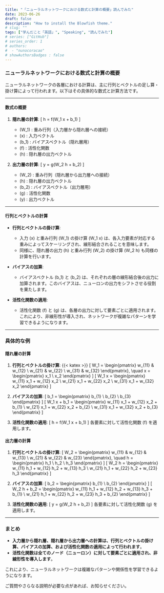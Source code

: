 ```yaml
---
title: "「ニューラルネットワークにおける数式と計算の概要」読んでみた"
date: 2023-06-26
draft: false
description: "How to install the Blowfish theme."
# slug: ""
tags: ["学んだこと「英語」", "Speaking", "読んでみた"]
# series: ["GitHub"]
# series_order: 1
# authors:
#  - "nunocoracao"
# showAuthorsBadges : false 
---
```








### ニューラルネットワークにおける数式と計算の概要

ニューラルネットワークの各層における計算は、主に行列とベクトルの足し算・掛け算によって行われます。以下はその具体的な数式と計算方法です。

---

#### 数式の概要

1. **隠れ層の計算**:
   \[
   h = f(W_1 x + b_1)
   \]
   - \(W_1\) : 重み行列（入力層から隠れ層への接続）
   - \(x\) : 入力ベクトル
   - \(b_1\) : バイアスベクトル（隠れ層用）
   - \(f\) : 活性化関数
   - \(h\) : 隠れ層の出力ベクトル

2. **出力層の計算**:
   \[
   y = g(W_2 h + b_2)
   \]
   - \(W_2\) : 重み行列（隠れ層から出力層への接続）
   - \(h\) : 隠れ層の出力ベクトル
   - \(b_2\) : バイアスベクトル（出力層用）
   - \(g\) : 活性化関数
   - \(y\) : 出力ベクトル

---

#### 行列とベクトルの計算

- **行列とベクトルの掛け算**:
  - 入力 \(x\) と重み行列 \(W_1\) の掛け算 \(W_1 x\) は、各入力要素が対応する重みによってスケーリングされ、線形結合されることを意味します。
  - 同様に、隠れ層の出力 \(h\) と重み行列 \(W_2\) の掛け算 \(W_2 h\) も同様の計算を行います。

- **バイアスの加算**:
  - バイアスベクトル \(b_1\) と \(b_2\) は、それぞれの層の線形結合後の出力に加算されます。このバイアスは、ニューロンの出力をシフトさせる役割を果たします。

- **活性化関数の適用**:
  - 活性化関数 \(f\) と \(g\) は、各層の出力に対して要素ごとに適用されます。これにより、非線形性が導入され、ネットワークが複雑なパターンを学習できるようになります。

---

### 具体的な例

#### 隠れ層の計算

1. **行列とベクトルの掛け算**:
{{< katex >}}
   \[
   W_1 = \begin{pmatrix}
   w_{11} & w_{12} \\
   w_{21} & w_{22} \\
   w_{31} & w_{32}
   \end{pmatrix}, \quad
   x = \begin{pmatrix}
   x_1 \\
   x_2
   \end{pmatrix}
   \]
   \[
   W_1 x = \begin{pmatrix}
   w_{11} x_1 + w_{12} x_2 \\
   w_{21} x_1 + w_{22} x_2 \\
   w_{31} x_1 + w_{32} x_2
   \end{pmatrix}
   \]

2. **バイアスの加算**:
   \[
   b_1 = \begin{pmatrix}
   b_{1} \\
   b_{2} \\
   b_{3}
   \end{pmatrix}
   \]
   \[
   W_1 x + b_1 = \begin{pmatrix}
   w_{11} x_1 + w_{12} x_2 + b_{1} \\
   w_{21} x_1 + w_{22} x_2 + b_{2} \\
   w_{31} x_1 + w_{32} x_2 + b_{3}
   \end{pmatrix}
   \]

3. **活性化関数の適用**:
   \[
   h = f(W_1 x + b_1)
   \]
   各要素に対して活性化関数 \(f\) を適用します。

#### 出力層の計算

1. **行列とベクトルの掛け算**:
   \[
   W_2 = \begin{pmatrix}
   w_{11} & w_{12} & w_{13} \\
   w_{21} & w_{22} & w_{23}
   \end{pmatrix}, \quad
   h = \begin{pmatrix}
   h_1 \\
   h_2 \\
   h_3
   \end{pmatrix}
   \]
   \[
   W_2 h = \begin{pmatrix}
   w_{11} h_1 + w_{12} h_2 + w_{13} h_3 \\
   w_{21} h_1 + w_{22} h_2 + w_{23} h_3
   \end{pmatrix}
   \]

2. **バイアスの加算**:
   \[
   b_2 = \begin{pmatrix}
   b_{1} \\
   b_{2}
   \end{pmatrix}
   \]
   \[
   W_2 h + b_2 = \begin{pmatrix}
   w_{11} h_1 + w_{12} h_2 + w_{13} h_3 + b_{1} \\
   w_{21} h_1 + w_{22} h_2 + w_{23} h_3 + b_{2}
   \end{pmatrix}
   \]

3. **活性化関数の適用**:
   \[
   y = g(W_2 h + b_2)
   \]
   各要素に対して活性化関数 \(g\) を適用します。

---

### まとめ

- **入力層から隠れ層、隠れ層から出力層への計算は、行列とベクトルの掛け算、バイアスの加算、および活性化関数の適用によって行われます**。
- **活性化関数は全てのノード（ニューロン）に対して要素ごとに適用され、非線形性を導入します**。

これにより、ニューラルネットワークは複雑なパターンや関係性を学習できるようになります。

ご質問やさらなる説明が必要な点があれば、お知らせください。